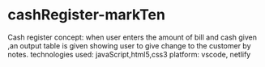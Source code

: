 # cashRegister-markTen
Cash register 
concept: when user enters the amount of bill and cash given ,an output table is given showing user to give change to the customer by notes.
technologies used: javaScript,html5,css3
platform: vscode, netlify
